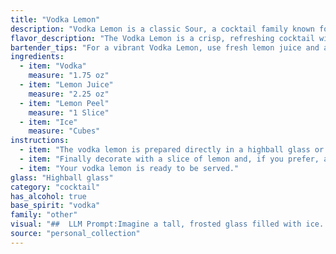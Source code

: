 ```yaml
---
title: "Vodka Lemon"
description: "Vodka Lemon is a classic Sour, a cocktail family known for its simple, tart, and refreshing nature.  While its exact origin is unknown, it's likely a contemporary riff on the Whiskey Sour, taking advantage of Vodka's versatility. "
flavor_description: "The Vodka Lemon is a crisp, refreshing cocktail with a sharp, tart bite.  The vodka provides a clean, neutral base, allowing the lemon juice to shine through with its bright acidity.  A hint of citrus zest from the lemon peel adds a subtle floral aroma, complementing the tangy flavor.  The ice chills the drink, creating a smooth, cool experience. "
bartender_tips: "For a vibrant Vodka Lemon, use fresh lemon juice and a generous twist of peel for maximum citrus aroma.  Muddle the peel gently to release oils, but avoid bitterness.  Shake vigorously with ice to chill and dilute, ensuring a crisp, refreshing drink.  Strain into a chilled glass and garnish with a lemon wedge.  Enjoy! "
ingredients:
  - item: "Vodka"
    measure: "1.75 oz"
  - item: "Lemon Juice"
    measure: "2.25 oz"
  - item: "Lemon Peel"
    measure: "1 Slice"
  - item: "Ice"
    measure: "Cubes"
instructions:
  - item: "The vodka lemon is prepared directly in a highball glass or in a large tumbler: put 6-7 ice cubes in the glass, pour the vodka, lemonade and mix with a bar spoon."
  - item: "Finally decorate with a slice of lemon and, if you prefer, add a few mint leaves."
  - item: "Your vodka lemon is ready to be served."
glass: "Highball glass"
category: "cocktail"
has_alcohol: true
base_spirit: "vodka"
family: "other"
visual: "##  LLM Prompt:Imagine a tall, frosted glass filled with ice. The liquid within is crystal clear, reflecting the light in a mesmerizing way. It's a beautiful pale yellow, reminiscent of sunshine. Tiny bubbles dance on the surface, creating a gentle effervescence. A thin sliver of lemon peel, curled delicately, sits perched on the edge of the glass, releasing a subtle citrus aroma.  **Describe the appearance of this cocktail in detail, focusing on: *** **The color and clarity of the liquid*** **The texture and movement of the ice*** **The shape and size of the glass*** **The garnish and its effect on the overall appearance****Consider using sensory words to evoke a vivid image of this refreshing cocktail.** "
source: "personal_collection"
---
```


